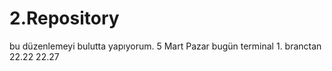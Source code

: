 # 2.Repository
bu düzenlemeyi bulutta yapıyorum.
5 Mart Pazar bugün
terminal 1. branctan 22.22
22.27